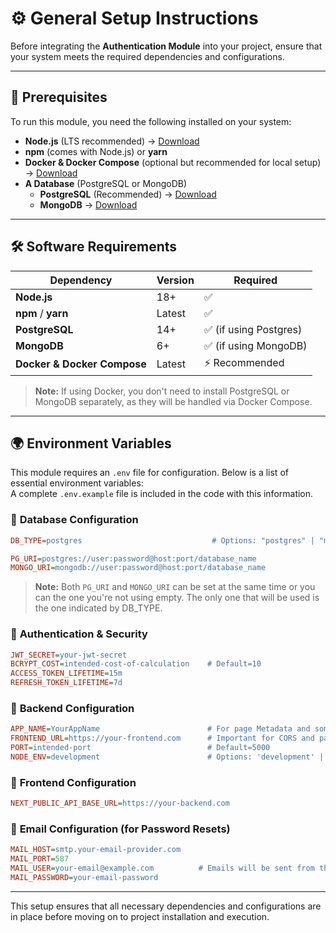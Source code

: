 # ⚙️ General Setup Instructions  

Before integrating the **Authentication Module** into your project, ensure that your system meets the required dependencies and configurations.

---

## 📌 Prerequisites  

To run this module, you need the following installed on your system:  

- **Node.js** (LTS recommended) → [Download](https://nodejs.org/)  
- **npm** (comes with Node.js) or **yarn**  
- **Docker & Docker Compose** (optional but recommended for local setup) → [Download](https://www.docker.com/get-started/)  
- **A Database** (PostgreSQL or MongoDB)  
  - **PostgreSQL** (Recommended) → [Download](https://www.postgresql.org/)  
  - **MongoDB** → [Download](https://www.mongodb.com/)  

---

## 🛠️ Software Requirements  

| Dependency  | Version | Required |
|------------|---------|----------|
| **Node.js** | 18+  | ✅ |
| **npm** / **yarn** | Latest | ✅ |
| **PostgreSQL** | 14+ | ✅ (if using Postgres) |
| **MongoDB** | 6+ | ✅ (if using MongoDB) |
| **Docker & Docker Compose** | Latest | ⚡ Recommended |

> **Note:** If using Docker, you don't need to install PostgreSQL or MongoDB separately, as they will be handled via Docker Compose.

---

## 🌍 Environment Variables  

This module requires an `.env` file for configuration. Below is a list of essential environment variables:  
A complete `.env.example` file is included in the code with this information.

### 🔹 **Database Configuration**  
``` ini
DB_TYPE=postgres                             # Options: "postgres" | "mongo"

PG_URI=postgres://user:password@host:port/database_name
MONGO_URI=mongodb://user:password@host:port/database_name
```
> **Note:** Both `PG_URI` and `MONGO_URI` can be set at the same time or you can the one you're not using empty. The only one that will be used is the one indicated by DB_TYPE. 

### 🔹 **Authentication & Security**  
```ini
JWT_SECRET=your-jwt-secret
BCRYPT_COST=intended-cost-of-calculation    # Default=10
ACCESS_TOKEN_LIFETIME=15m
REFRESH_TOKEN_LIFETIME=7d
```

### 🔹 **Backend Configuration**  
```ini
APP_NAME=YourAppName                        # For page Metadata and some email configurations.
FRONTEND_URL=https://your-frontend.com      # Important for CORS and password reset emails
PORT=intended-port                          # Default=5000
NODE_ENV=development                        # Options: 'development' | 'production'
```

### 🔹 **Frontend Configuration**
``` ini
NEXT_PUBLIC_API_BASE_URL=https://your-backend.com
```

### 🔹 **Email Configuration (for Password Resets)**  
```ini
MAIL_HOST=smtp.your-email-provider.com
MAIL_PORT=587
MAIL_USER=your-email@example.com          # Emails will be sent from this address
MAIL_PASSWORD=your-email-password
```

---

This setup ensures that all necessary dependencies and configurations are in place before moving on to project installation and execution.